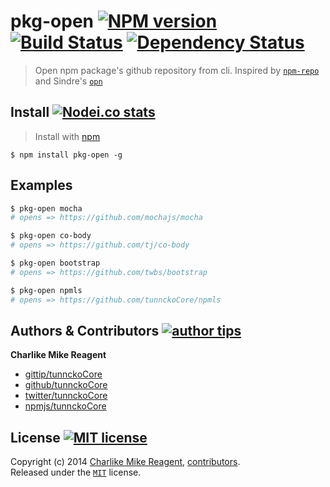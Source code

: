 # pkg-open [![NPM version][npmjs-shields]][npmjs-url] [![Build Status][travis-img]][travis-url] [![Dependency Status][depstat-img]][depstat-url]
> Open npm package's github repository from cli. Inspired by [`npm-repo`][npmrepo] and Sindre's [`opn`][sindreopn]


## Install [![Nodei.co stats][npmjs-install]][npmjs-url]
> Install with [npm](https://npmjs.org)

```
$ npm install pkg-open -g
```


## Examples
```bash
$ pkg-open mocha
# opens => https://github.com/mochajs/mocha

$ pkg-open co-body
# opens => https://github.com/tj/co-body

$ pkg-open bootstrap
# opens => https://github.com/twbs/bootstrap

$ pkg-open npmls
# opens => https://github.com/tunnckoCore/npmls
```

## Authors & Contributors [![author tips][author-gittip-img]][author-gittip]

**Charlike Mike Reagent**
+ [gittip/tunnckoCore][author-gittip]
+ [github/tunnckoCore][author-github]
+ [twitter/tunnckoCore][author-twitter]
+ [npmjs/tunnckoCore][author-npmjs]


## License [![MIT license][license-img]][license-url]
Copyright (c) 2014 [Charlike Mike Reagent][author-website], [contributors](https://github.com/tunnckoCore/pkg-open/graphs/contributors).  
Released under the [`MIT`][license-url] license.



[npmjs-url]: http://npm.im/pkg-open
[npmjs-shields]: http://img.shields.io/npm/v/pkg-open.svg
[npmjs-install]: https://nodei.co/npm/pkg-open.svg?mini=true

[license-url]: https://github.com/tunnckoCore/pkg-open/blob/master/license.md
[license-img]: http://img.shields.io/badge/license-MIT-blue.svg

[travis-url]: https://travis-ci.org/tunnckoCore/pkg-open
[travis-img]: https://travis-ci.org/tunnckoCore/pkg-open.svg?branch=master

[depstat-url]: https://david-dm.org/tunnckoCore/pkg-open
[depstat-img]: https://david-dm.org/tunnckoCore/pkg-open.svg

[author-gittip-img]: http://img.shields.io/gittip/tunnckoCore.svg
[author-gittip]: https://www.gittip.com/tunnckoCore
[author-github]: https://github.com/tunnckoCore
[author-twitter]: https://twitter.com/tunnckoCore

[author-website]: http://www.whistle-bg.tk
[author-npmjs]: https://npmjs.org/~tunnckocore

[cobody-url]: https://github.com/visionmedia/co-body
[mocha-url]: https://github.com/visionmedia/mocha
[rawbody-url]: https://github.com/stream-utils/raw-body
[multer-url]: https://github.com/expressjs/multer
[koa-router-url]: https://github.com/alexmingoia/koa-router
[koa-url]: https://github.com/koajs/koa
[formidable-url]: https://github.com/felixge/node-formidable
[co-url]: https://github.com/visionmedia/co
[extend-url]: https://github.com/justmoon/node-extend
[npmrepo]: https://github.com/repo-utils/npm-repo
[sindreopn]: https://github.com/sindresorhus/opn